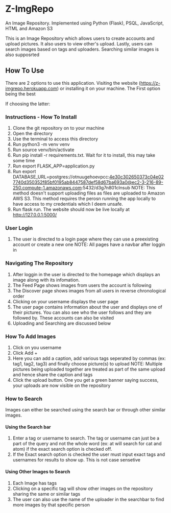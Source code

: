 
# Z-ImgRepo

An Image Repository. Implemented using Python (Flask), PSQL, JavaScript, HTML and Amazon S3

This is an Image Repository which allows users to create accounts and upload pictures. It also users to view other's upload. Lastly, users can search images based on tags and uploaders. Searching similar images is also supposrted

## How To Use 
There are 2 options to use this application. Visiting the website (https://z-imgrepo.herokuapp.com) or installing it on your machine. The First option being the best

If choosing the latter:
### Instructions - How To Install
1. Clone the git repository on to your machine
2. Open the directory
3. Use the terminal to access this directory
4. Run python3 -m venv venv
5. Run source venv/bin/activate
6. Run pip install -r requirements.txt. Wait for it to install, this may take some time
7. Run export FLASK_APP=application.py
8. Run export DATABASE_URL=postgres://otnuugehoevpcc:4e30c302650373c04e027740d350352f85bf0195ab8447587def58d67ba693a0@ec2-3-216-89-250.compute-1.amazonaws.com:5432/d3g7n801clnsub
NOTE: This method doesn't support uploading files as files are uploaded to Amazon AWS S3. This method requires the perosn running the app locally to have access to my credentials which I deem unsafe.
9. Run flask run. The website should now be live locally at http://127.0.0.1:5000/

### User Login
1. The user is directed to a login page where they can use a preexisting account or create a new one
NOTE: All pages have a navbar after loggin in

### Navigating The Repository
1. After loggin in the user is directed to the homepage which displays an image along with its infomation.
2. The Feed Page shows images from users the account is following
3. The Discover page shows images from all users in reverse chronological order
4. Clicking on your username displays the user page
5. The user page contains information about the user and displays one of their pictures. You can also see who the user follows and they are followed by. These accounts can also be visited
6. Uploading and Searching are discussed below

### How To Add Images
1. Click on you username
2. Click Add +
3. Here you can add a caption, add various tags seperated by commas (ex: tag1, tag2, tag3) and finally choose picture(s) to upload
NOTE: Multiple pictures being uploaded together are treated as part of the same upload and hence share the caption and tags
4. Click the upload button. One you get a green banner saying success, your uploads are now visible on the repository

### How to Search
Images can either be searched using the search bar or through other similar images.

#### Using the Search bar
1. Enter a tag or username to search. The tag or username can just be a part of the query and not the whole word (ex: at will search for cat and atom) if the exact search option is checked off.
2. If the Exact search option is checked the user must input exact tags and usernames for results to show up. This is not case sensetive

#### Using Other Images to Search
1. Each Image has tags
2. Clicking on a specific tag will show other images on the repository sharing the same or similar tags
3. The user can also use the name of the uploader in the searchbar to find more images by that specific person
